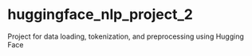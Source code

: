 # huggingface_nlp_project_2
Project for data loading, tokenization, and preprocessing using Hugging Face
